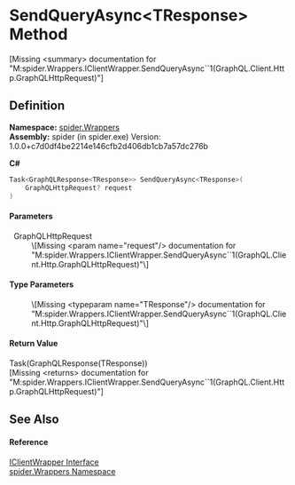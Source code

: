 # SendQueryAsync&lt;TResponse&gt; Method


\[Missing &lt;summary&gt; documentation for "M:spider.Wrappers.IClientWrapper.SendQueryAsync``1(GraphQL.Client.Http.GraphQLHttpRequest)"\]



## Definition
**Namespace:** <a href="06873042-2dc1-a475-b400-72117affe70a">spider.Wrappers</a>  
**Assembly:** spider (in spider.exe) Version: 1.0.0+c7d0df4be2214e146cfb2d406db1cb7a57dc276b

**C#**
``` C#
Task<GraphQLResponse<TResponse>> SendQueryAsync<TResponse>(
	GraphQLHttpRequest? request
)

```



#### Parameters
<dl><dt>  GraphQLHttpRequest</dt><dd>\[Missing &lt;param name="request"/&gt; documentation for "M:spider.Wrappers.IClientWrapper.SendQueryAsync``1(GraphQL.Client.Http.GraphQLHttpRequest)"\]</dd></dl>

#### Type Parameters
<dl><dt /><dd>\[Missing &lt;typeparam name="TResponse"/&gt; documentation for "M:spider.Wrappers.IClientWrapper.SendQueryAsync``1(GraphQL.Client.Http.GraphQLHttpRequest)"\]</dd></dl>

#### Return Value
Task(GraphQLResponse(TResponse))  
\[Missing &lt;returns&gt; documentation for "M:spider.Wrappers.IClientWrapper.SendQueryAsync``1(GraphQL.Client.Http.GraphQLHttpRequest)"\]

## See Also


#### Reference
<a href="61036b46-e39f-1c8b-90b2-fd2ff0c41395">IClientWrapper Interface</a>  
<a href="06873042-2dc1-a475-b400-72117affe70a">spider.Wrappers Namespace</a>  
